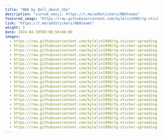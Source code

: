 ```yaml
---
title: "NBA by @all_about_nba"
description: "custom_emoji: https://t.me/addstickers/NBAteams"
featured_image: "https://raw.githubusercontent.com/kylelin1998/tg-sticker-spreading-worldwide-images/main/img/190d7cec-b872-4967-a998-a6de5e0ede61.jpg"
link: "https://t.me/addstickers/NBAteams"
weight: 3
date: 2024-04-10T08:06:59+08:00
images:
  - https://raw.githubusercontent.com/kylelin1998/tg-sticker-spreading-worldwide-images/main/img/190d7cec-b872-4967-a998-a6de5e0ede61.jpg
  - https://raw.githubusercontent.com/kylelin1998/tg-sticker-spreading-worldwide-images/main/img/8d0157c5-f6bd-4a8e-86f5-246e21f53ba6.jpg
  - https://raw.githubusercontent.com/kylelin1998/tg-sticker-spreading-worldwide-images/main/img/4cd78909-627b-4aee-9d11-1437f823e37f.jpg
  - https://raw.githubusercontent.com/kylelin1998/tg-sticker-spreading-worldwide-images/main/img/8f598577-be40-4223-baab-1765c4f92dda.jpg
  - https://raw.githubusercontent.com/kylelin1998/tg-sticker-spreading-worldwide-images/main/img/f2c31964-977b-45f1-a994-6d9a2fd427cc.jpg
  - https://raw.githubusercontent.com/kylelin1998/tg-sticker-spreading-worldwide-images/main/img/fcf74bd5-baff-4bfb-bb02-a9a719c787b4.jpg
  - https://raw.githubusercontent.com/kylelin1998/tg-sticker-spreading-worldwide-images/main/img/363fddac-7eaa-4b4c-ab81-83d0ddf90d08.jpg
  - https://raw.githubusercontent.com/kylelin1998/tg-sticker-spreading-worldwide-images/main/img/33eb56fb-5132-4d66-b7f0-4bc02b52e774.jpg
  - https://raw.githubusercontent.com/kylelin1998/tg-sticker-spreading-worldwide-images/main/img/e2e98079-4e5c-4c4a-9b88-c19e8460af73.jpg
  - https://raw.githubusercontent.com/kylelin1998/tg-sticker-spreading-worldwide-images/main/img/b8d3d6fa-f967-4681-90e3-c570d0455118.jpg
  - https://raw.githubusercontent.com/kylelin1998/tg-sticker-spreading-worldwide-images/main/img/4dbbbed5-e709-4f91-a40a-13cbfc49ebb2.jpg
  - https://raw.githubusercontent.com/kylelin1998/tg-sticker-spreading-worldwide-images/main/img/750e743f-b5f2-421d-9c01-7bfcf0eea109.jpg
  - https://raw.githubusercontent.com/kylelin1998/tg-sticker-spreading-worldwide-images/main/img/68d40069-fd8a-4a68-ae8b-9f82cc755886.jpg
  - https://raw.githubusercontent.com/kylelin1998/tg-sticker-spreading-worldwide-images/main/img/1076c097-54f1-4a60-a058-83300e1f9dbb.jpg
  - https://raw.githubusercontent.com/kylelin1998/tg-sticker-spreading-worldwide-images/main/img/353afe11-4f06-4c77-95d8-15cdde03196d.jpg
  - https://raw.githubusercontent.com/kylelin1998/tg-sticker-spreading-worldwide-images/main/img/f09289c3-a81e-4ab9-a6dc-a87c9d73990a.jpg
  - https://raw.githubusercontent.com/kylelin1998/tg-sticker-spreading-worldwide-images/main/img/916b5e8f-9cdf-4f43-a06f-6455aba1f39c.jpg
  - https://raw.githubusercontent.com/kylelin1998/tg-sticker-spreading-worldwide-images/main/img/7f0fbad3-503b-4a5d-b023-ce2fc285078b.jpg
  - https://raw.githubusercontent.com/kylelin1998/tg-sticker-spreading-worldwide-images/main/img/109048e7-a6e9-42be-b7fb-b78f86a73873.jpg
  - https://raw.githubusercontent.com/kylelin1998/tg-sticker-spreading-worldwide-images/main/img/47cae13f-7e4f-40b4-9ae2-a8a419ba7fb1.jpg
---
```


